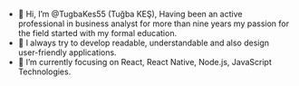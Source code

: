  - 👋 Hi, I’m @TugbaKes55 (Tuğba KEŞ), Having been an active professional in business analyst for more than nine years my passion for the field started with my formal education. 
 - 🔭 I always try to develop readable, understandable and also design user-friendly applications.
 - 💞️ I’m currently focusing on React, React Native, Node.js, JavaScript Technologies.

